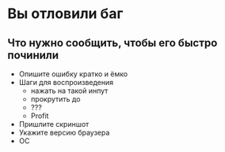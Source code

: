 # Вы отловили баг
## Что нужно сообщить, чтобы его быстро починили
* Опишите ошибку кратко и ёмко
* Шаги для воспроизведения
    * нажать на такой инпут
    * прокрутить до
    * ???
    * Profit
* Пришлите скриншот
* Укажите версию браузера
* ОС     
